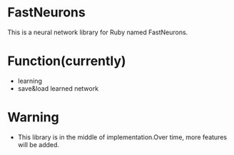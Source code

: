 # FastNeurons
This is a neural network library for Ruby named FastNeurons.

# Function(currently)
- learning
- save&load learned network

# Warning
- This library is in the middle of implementation.Over time, more features will be added.
